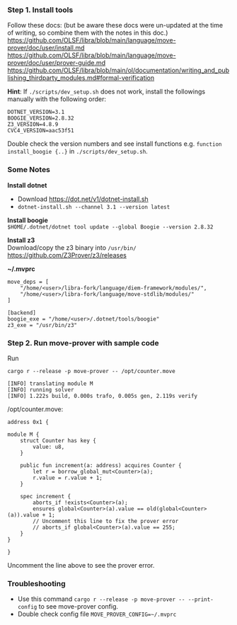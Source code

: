 
### Step 1. Install tools

Follow these docs: (but be aware these docs were un-updated at the time of writing, so combine them with the notes in this doc.)
https://github.com/OLSF/libra/blob/main/language/move-prover/doc/user/install.md
https://github.com/OLSF/libra/blob/main/language/move-prover/doc/user/prover-guide.md
https://github.com/OLSF/libra/blob/main/ol/documentation/writing_and_publishing_thirdparty_modules.md#formal-verification

**Hint**: If `./scripts/dev_setup.sh` does not work, install the followings manually with the following order:

```
DOTNET_VERSION=3.1
BOOGIE_VERSION=2.8.32
Z3_VERSION=4.8.9
CVC4_VERSION=aac53f51
```

Double check the version numbers and see install functions e.g. `function install_boogie {..}` in `./scripts/dev_setup.sh`.

### Some Notes

**Install dotnet**  
- Download https://dot.net/v1/dotnet-install.sh
- `dotnet-install.sh --channel 3.1 --version latest `

**Install boogie**  
`$HOME/.dotnet/dotnet tool update --global Boogie --version 2.8.32`

**Install z3**  
Download/copy the z3 binary into `/usr/bin/`  
https://github.com/Z3Prover/z3/releases

**~/.mvprc**  
```
move_deps = [
    "/home/<user>/libra-fork/language/diem-framework/modules/",
    "/home/<user>/libra-fork/language/move-stdlib/modules/"
]

[backend]
boogie_exe = "/home/<user>/.dotnet/tools/boogie"
z3_exe = "/usr/bin/z3"
```

### Step 2. Run move-prover with sample code

Run 
```
cargo r --release -p move-prover -- /opt/counter.move 

[INFO] translating module M
[INFO] running solver
[INFO] 1.222s build, 0.000s trafo, 0.005s gen, 2.119s verify
```

/opt/counter.move:     
```
address 0x1 {

module M {
    struct Counter has key {
        value: u8,
    }

    public fun increment(a: address) acquires Counter {
        let r = borrow_global_mut<Counter>(a);
        r.value = r.value + 1;
    }

    spec increment {
        aborts_if !exists<Counter>(a);
        ensures global<Counter>(a).value == old(global<Counter>(a)).value + 1;
        // Uncomment this line to fix the prover error
        // aborts_if global<Counter>(a).value == 255;
    }
}

}
```

Uncomment the line above to see the prover error.

### Troubleshooting

- Use this command `cargo r --release -p move-prover -- --print-config` to see move-prover config. 
- Double check config file `MOVE_PROVER_CONFIG=~/.mvprc`
